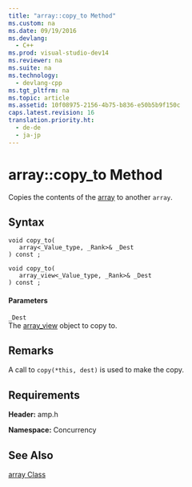 ```yaml
---
title: "array::copy_to Method"
ms.custom: na
ms.date: 09/19/2016
ms.devlang: 
  - C++
ms.prod: visual-studio-dev14
ms.reviewer: na
ms.suite: na
ms.technology: 
  - devlang-cpp
ms.tgt_pltfrm: na
ms.topic: article
ms.assetid: 10f08975-2156-4b75-b836-e50b5b9f150c
caps.latest.revision: 16
translation.priority.ht: 
  - de-de
  - ja-jp
---
```

# array::copy_to Method
Copies the contents of the [array](../vs140/array-Class.md) to another `array`.  
  
## Syntax  
  
```  
void copy_to(  
   array<_Value_type, _Rank>& _Dest  
) const ;  
  
void copy_to(  
   array_view<_Value_type, _Rank>& _Dest  
) const ;  
```  
  
#### Parameters  
 `_Dest`  
 The [array_view](../vs140/array_view-Class.md) object to copy to.  
  
## Remarks  
 A call to `copy(*this, dest)` is used to make the copy.  
  
## Requirements  
 **Header:** amp.h  
  
 **Namespace:** Concurrency  
  
## See Also  
 [array Class](../vs140/array-Class.md)
